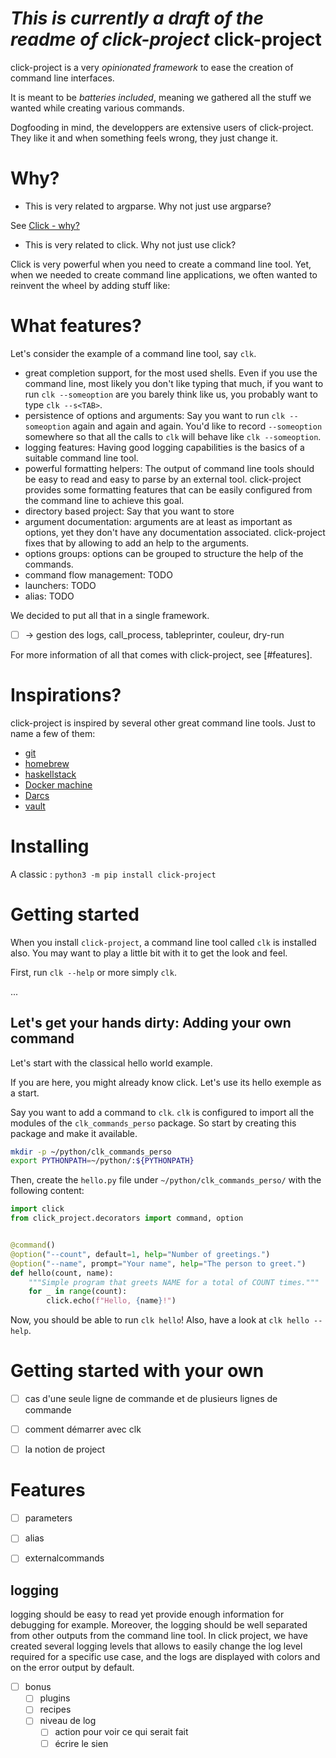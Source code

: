 *This is currently a draft of the readme of click-project*
click-project
=============


click-project is a very *opinionated framework* to ease the creation of command line interfaces.

It is meant to be *batteries included*, meaning we gathered all the stuff we wanted while creating various commands.

Dogfooding in mind, the developpers are extensive users of click-project. They like it and when something feels wrong, they just change it.

# Why?

* This is very related to argparse. Why not just use argparse?

See [Click - why?](https://click.palletsprojects.com/en/7.x/why/)

* This is very related to click. Why not just use click?

Click is very powerful when you need to create a command line tool. Yet, when we needed to create command line applications, we often wanted to reinvent the wheel by adding stuff like:

# What features?

Let's consider the example of a command line tool, say `clk`.

* great completion support, for the most used shells. Even if you use the command line, most likely you don't like typing that much, if you want to run `clk --someoption` are you barely think like us, you probably want to type `clk --s<TAB>`.
* persistence of options and arguments:
Say you want to run `clk --someoption` again and again and again. You'd like to record `--someoption` somewhere so that all the calls to `clk` will behave like `clk --someoption`.
* logging features: Having good logging capabilities is the basics of a suitable command line tool.
* powerful formatting helpers: The output of command line tools should be easy to read and easy to parse by an external tool. click-project provides some formatting features that can be easily configured from the command line to achieve this goal.
* directory based project: Say that you want to store
* argument documentation: arguments are at least as important as options, yet they don't have any documentation associated. click-project fixes that by allowing to add an help to the arguments.
* options groups: options can be grouped to structure the help of the commands.
* command flow management: TODO
* launchers: TODO
* alias: TODO

We decided to put all that in a single framework.

- [ ]  -> gestion des logs, call_process, tableprinter, couleur, dry-run


For more information of all that comes with click-project, see [#features].

# Inspirations?

click-project is inspired by several other great command line tools. Just to name a few of them:

* [git](https://git-scm.com/)
* [homebrew](http://brew.sh/)
* [haskellstack](https://haskellstack.org)
* [Docker machine](https://docs.docker.com/machine/)
* [Darcs](http://darcs.net)
* [vault](https://www.vaultproject.io/)


# Installing

A classic : `python3 -m pip install click-project`

# Getting started

When you install `click-project`, a command line tool called `clk` is installed also. You may want to play a little bit with it to get the look and feel.

First, run `clk --help` or more simply `clk`.

...

## Let's get your hands dirty: Adding your own command

Let's start with the classical hello world example.

If you are here, you might already know click. Let's use its hello exemple as a start.

Say you want to add a command to `clk`. `clk` is configured to import all the modules of the `clk_commands_perso` package. So start by creating this package and make it available.

```bash
mkdir -p ~/python/clk_commands_perso
export PYTHONPATH=~/python/:${PYTHONPATH}
```

Then, create the `hello.py` file under `~/python/clk_commands_perso/` with the following content:

```python
import click
from click_project.decorators import command, option


@command()
@option("--count", default=1, help="Number of greetings.")
@option("--name", prompt="Your name", help="The person to greet.")
def hello(count, name):
    """Simple program that greets NAME for a total of COUNT times."""
    for _ in range(count):
        click.echo(f"Hello, {name}!")

```

Now, you should be able to run `clk hello`! Also, have a look at `clk hello --help`.

# Getting started with your own

- [ ] cas d'une seule ligne de commande et de plusieurs lignes de commande

- [ ] comment démarrer avec clk
- [ ] la notion de project

# Features

- [ ] parameters
- [ ] alias
- [ ] externalcommands


## logging

logging should be easy to read yet provide enough information for debugging for example. Moreover, the logging should be well separated from other outputs from the command line tool. In click project, we have created several logging levels that allows to easily change the log level required for a specific use case, and the logs are displayed with colors and on the error output by default.


- [ ] bonus
  - [ ] plugins
  - [ ] recipes
  - [ ] niveau de log
    - [ ] action pour voir ce qui serait fait
    - [ ] écrire le sien
